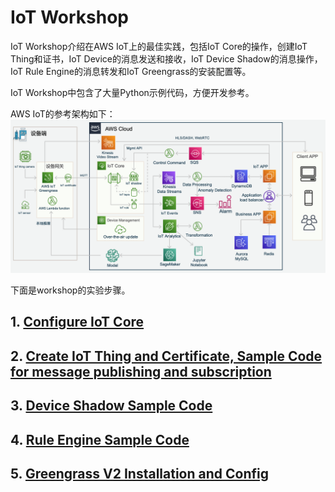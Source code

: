 # IoT Workshop

IoT Workshop介绍在AWS IoT上的最佳实践，包括IoT Core的操作，创建IoT Thing和证书，IoT Device的消息发送和接收，IoT Device Shadow的消息操作，IoT Rule Engine的消息转发和IoT Greengrass的安装配置等。

IoT Workshop中包含了大量Python示例代码，方便开发参考。

AWS IoT的参考架构如下：
![AWS Reference Architecture](aws_iot_architecture.png)

下面是workshop的实验步骤。
## 1. [Configure IoT Core](1.init.md)

## 2. [Create IoT Thing and Certificate, Sample Code for message publishing and subscription](2.create_iot_thing.md)

## 3. [Device Shadow Sample Code](3.device_shadow.md)

## 4. [Rule Engine Sample Code](4.create_rule_engine.md)

## 5. [Greengrass V2 Installation and Config](5.greengrass_v2_cn.md)
